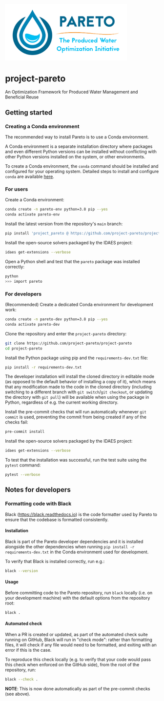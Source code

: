 <!-- ![pareto logo](docs/img/logo-print-hd.jpg) -->
<img src="docs/img/logo-print-hd.jpg" width="400px" alg="Project Pareto logo"></img>
# project-pareto
An Optimization Framework for Produced Water Management and Beneficial Reuse

## Getting started

### Creating a Conda environment

The recommended way to install Pareto is to use a Conda environment.

A Conda environment is a separate installation directory where packages and even different Python versions can be installed
without conflicting with other Python versions installed on the system, or other environments.

To create a Conda environment, the `conda` command should be installed and configured for your operating system.
Detailed steps to install and configure `conda` are available [here](https://conda.io/projects/conda/en/latest/user-guide/install/index.html).

### For users

Create a Conda environment:

```sh
conda create -n pareto-env python=3.8 pip --yes
conda activate pareto-env
```

Install the latest version from the repository's `main` branch:

```sh
pip install 'project_pareto @ https://github.com/project-pareto/project-pareto/archive/main.zip`
```

Install the open-source solvers packaged by the IDAES project:

```sh
idaes get-extensions --verbose
```

Open a Python shell and test that the `pareto` package was installed correctly:

```sh
python
>>> import pareto
```

### For developers

(Recommended) Create a dedicated Conda environment for development work:

```sh
conda create -n pareto-dev python=3.8 pip --yes
conda activate pareto-dev
```

Clone the repository and enter the `project-pareto` directory:

```sh
git clone https://github.com/project-pareto/project-pareto
cd project-pareto
```

Install the Python package using pip and the `requirements-dev.txt` file:

```sh
pip install -r requirements-dev.txt
```

The developer installation will install the cloned directory in editable mode (as opposed to the default behavior of installing a copy of it),
which means that any modification made to the code in the cloned directory
(including switching to a different branch with `git switch`/`git checkout`, or updating the directory with `git pull`) will be available when using the package in Python,
regardless of e.g. the current working directory.

Install the pre-commit checks that will run automatically whenever `git commit` is used, preventing the commit from being created if any of the checks fail:

```sh
pre-commit install
```

Install the open-source solvers packaged by the IDAES project:

```sh
idaes get-extensions --verbose
```

To test that the installation was successful, run the test suite using the `pytest` command:

```sh
pytest --verbose
```

## Notes for developers

### Formatting code with Black

Black (https://black.readthedocs.io) is the code formatter used by Pareto to ensure that the codebase is formatted consistently.

#### Installation

Black is part of the Pareto developer dependencies and it is installed alongside the other dependencies when running `pip install -r requirements-dev.txt` in the Conda environment used for development.

To verify that Black is installed correctly, run e.g.:

```sh
black --version
```

#### Usage

Before committing code to the Pareto repository, run `black` locally (i.e. on your development machine) with the default options from the repository root:

```sh
black .
```

#### Automated check

When a PR is created or updated, as part of the automated check suite running on GitHub, Black will run in "check mode": rather than formatting files, it will check if any file would need to be formatted, and exiting with an error if this is the case.

To reproduce this check locally (e.g. to verify that your code would pass this check when enforced on the GitHub side), from the root of the repository, run:

```sh
black --check .
```

**NOTE**: This is now done automatically as part of the pre-commit checks (see above).
